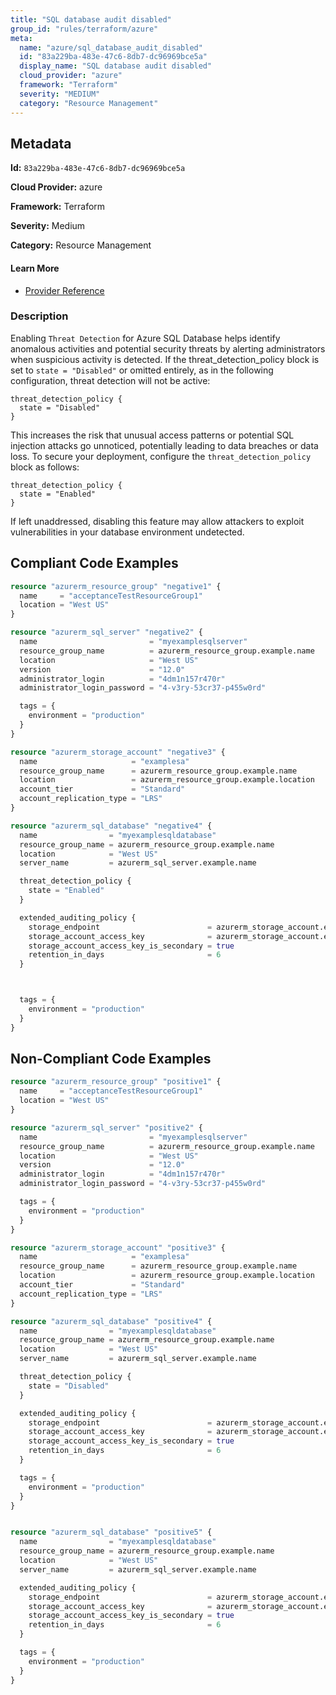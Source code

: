 ```yaml
---
title: "SQL database audit disabled"
group_id: "rules/terraform/azure"
meta:
  name: "azure/sql_database_audit_disabled"
  id: "83a229ba-483e-47c6-8db7-dc96969bce5a"
  display_name: "SQL database audit disabled"
  cloud_provider: "azure"
  framework: "Terraform"
  severity: "MEDIUM"
  category: "Resource Management"
---
```

## Metadata

**Id:** `83a229ba-483e-47c6-8db7-dc96969bce5a`

**Cloud Provider:** azure

**Framework:** Terraform

**Severity:** Medium

**Category:** Resource Management

#### Learn More

 - [Provider Reference](https://registry.terraform.io/providers/hashicorp/azurerm/3.6.0/docs/resources/sql_database)

### Description

 Enabling `Threat Detection` for Azure SQL Database helps identify anomalous activities and potential security threats by alerting administrators when suspicious activity is detected. If the threat_detection_policy block is set to `state = "Disabled"` or omitted entirely, as in the following configuration, threat detection will not be active: 

```
threat_detection_policy {
  state = "Disabled"
}
```

This increases the risk that unusual access patterns or potential SQL injection attacks go unnoticed, potentially leading to data breaches or data loss. To secure your deployment, configure the `threat_detection_policy` block as follows:

```
threat_detection_policy {
  state = "Enabled"
}
```
If left unaddressed, disabling this feature may allow attackers to exploit vulnerabilities in your database environment undetected.


## Compliant Code Examples
```tf
resource "azurerm_resource_group" "negative1" {
  name     = "acceptanceTestResourceGroup1"
  location = "West US"
}

resource "azurerm_sql_server" "negative2" {
  name                         = "myexamplesqlserver"
  resource_group_name          = azurerm_resource_group.example.name
  location                     = "West US"
  version                      = "12.0"
  administrator_login          = "4dm1n157r470r"
  administrator_login_password = "4-v3ry-53cr37-p455w0rd"

  tags = {
    environment = "production"
  }
}

resource "azurerm_storage_account" "negative3" {
  name                     = "examplesa"
  resource_group_name      = azurerm_resource_group.example.name
  location                 = azurerm_resource_group.example.location
  account_tier             = "Standard"
  account_replication_type = "LRS"
}

resource "azurerm_sql_database" "negative4" {
  name                = "myexamplesqldatabase"
  resource_group_name = azurerm_resource_group.example.name
  location            = "West US"
  server_name         = azurerm_sql_server.example.name

  threat_detection_policy {
    state = "Enabled"
  }

  extended_auditing_policy {
    storage_endpoint                        = azurerm_storage_account.example.primary_blob_endpoint
    storage_account_access_key              = azurerm_storage_account.example.primary_access_key
    storage_account_access_key_is_secondary = true
    retention_in_days                       = 6
  }



  tags = {
    environment = "production"
  }
}
```
## Non-Compliant Code Examples
```tf
resource "azurerm_resource_group" "positive1" {
  name     = "acceptanceTestResourceGroup1"
  location = "West US"
}

resource "azurerm_sql_server" "positive2" {
  name                         = "myexamplesqlserver"
  resource_group_name          = azurerm_resource_group.example.name
  location                     = "West US"
  version                      = "12.0"
  administrator_login          = "4dm1n157r470r"
  administrator_login_password = "4-v3ry-53cr37-p455w0rd"

  tags = {
    environment = "production"
  }
}

resource "azurerm_storage_account" "positive3" {
  name                     = "examplesa"
  resource_group_name      = azurerm_resource_group.example.name
  location                 = azurerm_resource_group.example.location
  account_tier             = "Standard"
  account_replication_type = "LRS"
}

resource "azurerm_sql_database" "positive4" {
  name                = "myexamplesqldatabase"
  resource_group_name = azurerm_resource_group.example.name
  location            = "West US"
  server_name         = azurerm_sql_server.example.name

  threat_detection_policy {
    state = "Disabled"
  }

  extended_auditing_policy {
    storage_endpoint                        = azurerm_storage_account.example.primary_blob_endpoint
    storage_account_access_key              = azurerm_storage_account.example.primary_access_key
    storage_account_access_key_is_secondary = true
    retention_in_days                       = 6
  }

  tags = {
    environment = "production"
  }
}


resource "azurerm_sql_database" "positive5" {
  name                = "myexamplesqldatabase"
  resource_group_name = azurerm_resource_group.example.name
  location            = "West US"
  server_name         = azurerm_sql_server.example.name

  extended_auditing_policy {
    storage_endpoint                        = azurerm_storage_account.example.primary_blob_endpoint
    storage_account_access_key              = azurerm_storage_account.example.primary_access_key
    storage_account_access_key_is_secondary = true
    retention_in_days                       = 6
  }

  tags = {
    environment = "production"
  }
}
```